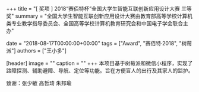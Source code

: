 +++
title = "[ 奖项 ] 2018“赛佰特杯”全国大学生智能互联创新应用设计大赛 三等奖"
summary = "全国大学生智能互联创新应用设计大赛由教育部高等学校计算机类专业教学指导委员会、全国高等学校计算机教育研究会和中国电子学会联合主办"

date = "2018-08-17T00:00:00+00:00"
tags = ["Award", "赛佰特·2018", "树莓派"]
authors = ["王小多"]

[header]
image = ""
caption = ""
+++
本项目基于树莓派和微信小程序，实现了路障探测、辅助避障、导航、定位等功能。旨在方便盲人的出行及其家人的监护。

致谢：张少敏 高哲琦 朱邦瑜